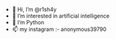- 👋 Hi, I’m @r1sh4y
- 👀 I’m interested in artificial intelligence 
- 🌱 I’m Python
- 📫 my instagram :- anonymous39790

<!---
r1sh4y/r1sh4y is a ✨ special ✨ repository because its `README.md` (this file) appears on your GitHub profile.
You can click the Preview link to take a look at your changes.
--->
